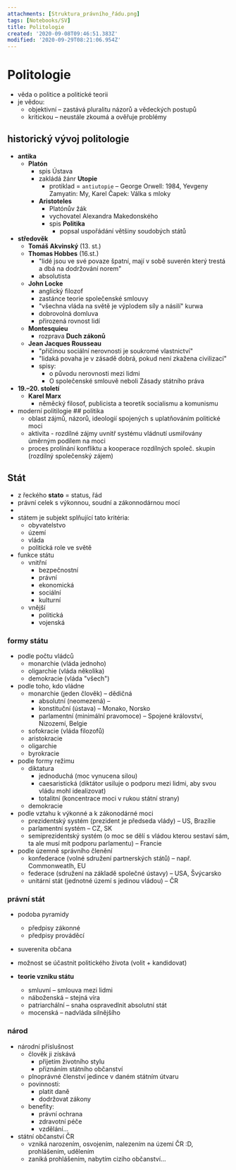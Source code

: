 ```yaml
---
attachments: [Struktura_právního_řádu.png]
tags: [Notebooks/SV]
title: Politologie
created: '2020-09-08T09:46:51.383Z'
modified: '2020-09-29T08:21:06.954Z'
---
```


# Politologie
- věda o politice a politické teorii
- je vědou:
  - objektivní – zastává pluralitu názorů a vědeckých postupů
  - kritickou – neustále zkoumá a ověřuje problémy

## historický vývoj politologie
- __antika__
  - __Platón__
      - spis Ústava
      - zakládá žánr __Utopie__
        - protiklad = `antiutopie` – George Orwell: 1984, Yevgeny Zamyatin: My, Karel Čapek: Válka s mloky
    - __Aristoteles__
      - Platónův žák
      - vychovatel Alexandra Makedonského
      - spis __Politika__
        - popsal uspořádání většiny soudobých států
- __středověk__
  - __Tomáš Akvinský__ (13. st.)
  - __Thomas Hobbes__ (16.st.)
    - "lidé jsou ve své povaze špatní, mají v sobě suverén který trestá a dbá na dodržování norem"
    - absolutista
  - __John Locke__
    - anglický filozof
    - zastánce teorie společenské smlouvy
    - "všechna vláda na světě je výplodem síly a násilí" kurwa
    - dobrovolná domluva
    - přirozená rovnost lidí
  - __Montesquieu__
    - rozprava __Duch zákonů__
  - __Jean Jacques Rousseau__
    - "příčinou sociální nerovnosti je soukromé vlastnictví"
    - "lidaká povaha je v zásadě dobrá, pokud není zkažena civilizací"
    - spisy:
      - o původu nerovnosti mezi lidmi
      - O společenské smlouvě neboli Zásady státního práva
- __19.–20. století__
  - __Karel Marx__
    - něměcký filosof, publicista a teoretik socialismu a komunismu
- moderní politilogie
## politika
  - oblast zájmů, názorů, ideologií spojených s uplatňováním politické moci
  - aktivita - rozdílné zájmy uvnitř systému vládnutí usmiřovány úměrným podílem na moci
  - proces prolínání konfliktu a kooperace rozdílných společ. skupin (rozdílný společenský zájem)
## Stát
- z řeckého __stato__ = status, řád
- právní celek s výkonnou, soudní a zákonnodárnou mocí
- 
- státem je subjekt splňující tato kritéria:
  - obyvatelstvo 
  - území
  - vláda
  - politická role ve světě
- funkce státu
  - vnitřní
    - bezpečnostní
    - právní
    - ekonomická
    - sociální
    - kulturní
  - vnější
    - politická
    - vojenská
### formy státu
- podle počtu vládců
  - monarchie (vláda jednoho)
  - oligarchie (vláda několika)
  - demokracie (vláda "všech")
- podle toho, kdo vládne
  - monarchie (jeden člověk) – dědičná
    - absolutní (neomezená) – 
    - konstituční (ústava) – Monako, Norsko
    - parlamentní (minimální pravomoce) – Spojené království, Nizozemí, Belgie
  - sofokracie (vláda filozofů)
  - aristokracie
  - oligarchie
  - byrokracie
- podle formy režimu
  - diktatura
    - jednoduchá (moc vynucena silou)
    - caesaristická (diktátor usiluje o podporu mezi lidmi, aby svou vládu mohl idealizovat)
    - totalitní (koncentrace moci v rukou státní strany)
  - demokracie
- podle vztahu k výkonné a k zákonodárné moci
  - prezidentský systém (prezident je předseda vlády) – US, Brazílie
  - parlamentní systém – CZ, SK 
  - semiprezidentský systém (o moc se dělí s vládou kterou sestaví sám, ta ale musí mít podporu parlamentu) – Francie
- podle územně správního členění
  - konfederace (volné sdružení partnerských států) – např. Commonweatlh, EU
  - federace (sdružení na základě společné ústavy) – USA, Švýcarsko
  - unitární stát (jednotné území s jedinou vládou) – ČR
  
### právní stát
- podoba pyramidy
    - předpisy zákonné 
    - předpisy prováděcí
- suverenita občana
- možnost se účastnit politického života (volit + kandidovat)
[](@attachment/Struktura_právního_řádu.png)

- __teorie vzniku státu__
  - smluvní – smlouva mezi lidmi
  - náboženská – stejná víra
  - patriarchální – snaha ospravedlnit absolutní stát
  - mocenská – nadvláda silnějšího 
### národ
- národní příslušnost
  - člověk ji získává
    - přijetím životního stylu
    - přiznáním státního občanství
  - plnoprávné členství jedince v daném státním útvaru
  - povinnosti:
    - platit daně
    - dodržovat zákony
  - benefity:
    - právní ochrana
    - zdravotní péče
    - vzdělání...
- státní občanství ČR
  - vzniká narozením, osvojením, nalezením na území ČR :D, prohlášením, udělením
  - zaniká prohlášením, nabytím cizího občanství...
  
